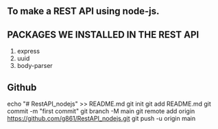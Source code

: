 ## To make a REST API using node-js.

## PACKAGES  WE INSTALLED IN THE REST API
1. express
2. uuid
3. body-parser

## Github

echo "# RestAPI_nodejs" >> README.md
git init
git add README.md
git commit -m "first commit"
git branch -M main
git remote add origin https://github.com/g861/RestAPI_nodejs.git
git push -u origin main